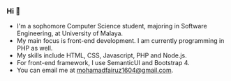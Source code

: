 ### Hi 👋

<!--
**fai1604/fai1604** is a ✨ _special_ ✨ repository because its `README.md` (this file) appears on your GitHub profile.

Here are some ideas to get you started:

- 🔭 I’m currently working on ...
- 🌱 I’m currently learning ...
- 👯 I’m looking to collaborate on ...
- 🤔 I’m looking for help with ...
- 💬 Ask me about ...
- 📫 How to reach me: ...
- 😄 Pronouns: ...
- ⚡ Fun fact: ...
-->

- I'm a sophomore Computer Science student, majoring in Software Engineering, at University of Malaya.
- My main focus is front-end development. I am currently programming in PHP as well.
- My skills include HTML, CSS, Javascript, PHP and Node.js.
- For front-end framework, I use SemanticUI and Bootstrap 4.
- You can email me at mohamadfairuz1604@gmail.com.
